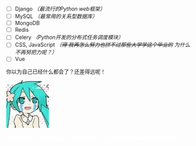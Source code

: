 - [ ] Django *（最流行的Python web框架）*
- [ ] MySQL *（最常用的关系型数据库）*
- [ ] MongoDB
- [ ] Redis
- [ ] Celery *（Python开发的分布式任务调度模块）*
- [ ] CSS, JavaScript *（<del>得 我再怎么努力也拼不过那些大学学这个毕业的</del> 为什么不再努把力呢？）*
- [ ] Vue

你以为自己已经什么都会了？还差得远呢！

![](/images/miku_xk.jpg)

<p style="color:#ffffff;"><del>想象很美好，现实太残酷。我不想努力了，回家考个事业单位混吃等死得了。。。</del></p>

